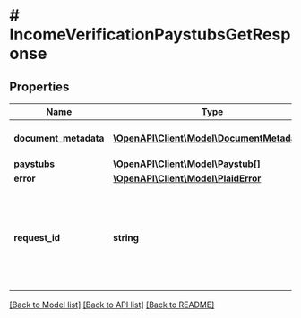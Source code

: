 # # IncomeVerificationPaystubsGetResponse

## Properties

Name | Type | Description | Notes
------------ | ------------- | ------------- | -------------
**document_metadata** | [**\OpenAPI\Client\Model\DocumentMetadata[]**](DocumentMetadata.md) | Metadata for an income document. | [optional]
**paystubs** | [**\OpenAPI\Client\Model\Paystub[]**](Paystub.md) |  |
**error** | [**\OpenAPI\Client\Model\PlaidError**](PlaidError.md) |  | [optional]
**request_id** | **string** | A unique identifier for the request, which can be used for troubleshooting. This identifier, like all Plaid identifiers, is case sensitive. |

[[Back to Model list]](../../README.md#models) [[Back to API list]](../../README.md#endpoints) [[Back to README]](../../README.md)
